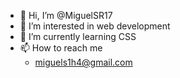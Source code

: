 <ul>
  <li>👋 Hi, I’m @MiguelSR17</li>
  <li>👀 I’m interested in web development</li>
  <li>🌱 I’m currently learning CSS</li>
  <li>📫 How to reach me <br>
    <ul>
      <li>
        <a href="mailto:miguels1h4@gmail.com">miguels1h4@gmail.com</a>
      </li>
    </ul>
  </li>
</ul>




<!---
MiguelSR17/MiguelSR17 is a ✨ special ✨ repository because its `README.md` (this file) appears on your GitHub profile.
You can click the Preview link to take a look at your changes.
--->
